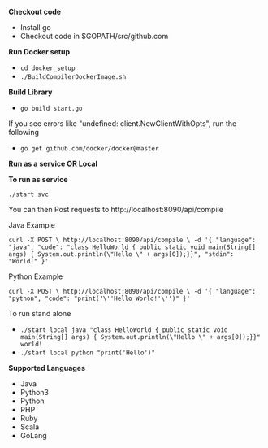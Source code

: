**Checkout code**
* Install go
* Checkout code in $GOPATH/src/github.com

**Run Docker setup**
* `cd docker_setup`
* `./BuildCompilerDockerImage.sh`

**Build Library**
* `go build start.go`

If you see errors like "undefined: client.NewClientWithOpts", run the following
* `go get github.com/docker/docker@master`

**Run as a service OR Local**

<b>To run as service</b>

`./start svc`

You can then Post requests to http://localhost:8090/api/compile

Java Example

`curl -X POST \
   http://localhost:8090/api/compile \
   -d '{
   "language": "java",
   "code": "class HelloWorld { public static void main(String[] args) { System.out.println(\"Hello \" + args[0]);}}",
   "stdin": "World!"
 }'
 `

Python Example

`curl -X POST \
  http://localhost:8090/api/compile \
  -d '{
  "language": "python",
  "code": "print('\''Hello World!'\'')"
}'
`

To run stand alone
* `./start local java "class HelloWorld { public static void main(String[] args) { System.out.println(\"Hello \" + args[0]);}}" world!`
* `./start local python "print('Hello')"`

**Supported Languages**
* Java
* Python3
* Python
* PHP
* Ruby
* Scala
* GoLang

